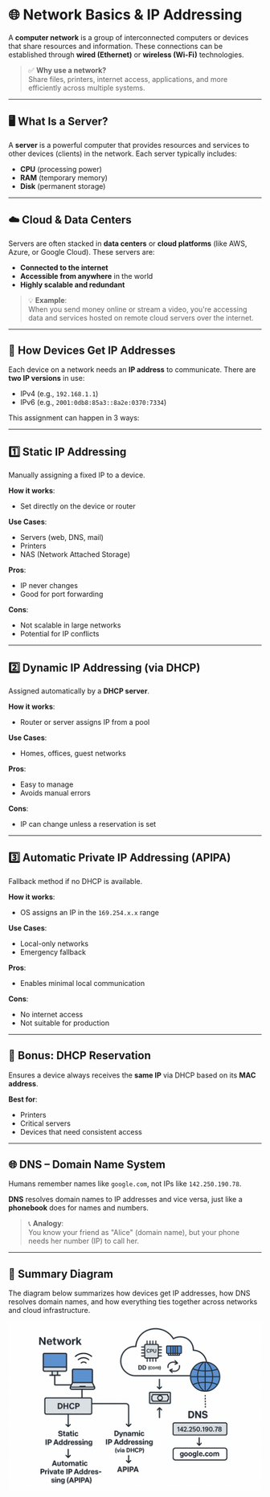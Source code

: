 # 🌐 Network Basics & IP Addressing

A **computer network** is a group of interconnected computers or devices that share resources and information. These connections can be established through **wired (Ethernet)** or **wireless (Wi-Fi)** technologies.

> ✅ **Why use a network?**  
> Share files, printers, internet access, applications, and more efficiently across multiple systems.

---

## 🖥️ What Is a Server?

A **server** is a powerful computer that provides resources and services to other devices (clients) in the network. Each server typically includes:

- **CPU** (processing power)
- **RAM** (temporary memory)
- **Disk** (permanent storage)

---

## ☁️ Cloud & Data Centers

Servers are often stacked in **data centers** or **cloud platforms** (like AWS, Azure, or Google Cloud). These servers are:

- **Connected to the internet**
- **Accessible from anywhere** in the world
- **Highly scalable and redundant**

> 💡 **Example**:  
> When you send money online or stream a video, you're accessing data and services hosted on remote cloud servers over the internet.

---

## 🧭 How Devices Get IP Addresses

Each device on a network needs an **IP address** to communicate. There are **two IP versions** in use:

- IPv4 (e.g., `192.168.1.1`)
- IPv6 (e.g., `2001:0db8:85a3::8a2e:0370:7334`)

This assignment can happen in 3 ways:

---

## 1️⃣ Static IP Addressing

Manually assigning a fixed IP to a device.

**How it works**:
- Set directly on the device or router

**Use Cases**:
- Servers (web, DNS, mail)
- Printers
- NAS (Network Attached Storage)

**Pros**:
- IP never changes
- Good for port forwarding

**Cons**:
- Not scalable in large networks
- Potential for IP conflicts

---

## 2️⃣ Dynamic IP Addressing (via DHCP)

Assigned automatically by a **DHCP server**.

**How it works**:
- Router or server assigns IP from a pool

**Use Cases**:
- Homes, offices, guest networks

**Pros**:
- Easy to manage
- Avoids manual errors

**Cons**:
- IP can change unless a reservation is set

---

## 3️⃣ Automatic Private IP Addressing (APIPA)

Fallback method if no DHCP is available.

**How it works**:
- OS assigns an IP in the `169.254.x.x` range

**Use Cases**:
- Local-only networks
- Emergency fallback

**Pros**:
- Enables minimal local communication

**Cons**:
- No internet access
- Not suitable for production

---

## 🎯 Bonus: DHCP Reservation

Ensures a device always receives the **same IP** via DHCP based on its **MAC address**.

**Best for**:
- Printers
- Critical servers
- Devices that need consistent access

---

## 🌐 DNS – Domain Name System

Humans remember names like `google.com`, not IPs like `142.250.190.78`.

**DNS** resolves domain names to IP addresses and vice versa, just like a **phonebook** does for names and numbers.

> 📞 **Analogy**:  
> You know your friend as "Alice" (domain name), but your phone needs her number (IP) to call her.

---

## 🧠 Summary Diagram

The diagram below summarizes how devices get IP addresses, how DNS resolves domain names, and how everything ties together across networks and cloud infrastructure.

![Network Diagram](/ccna/Network-Fundamentals/images/network-diagram.png)
